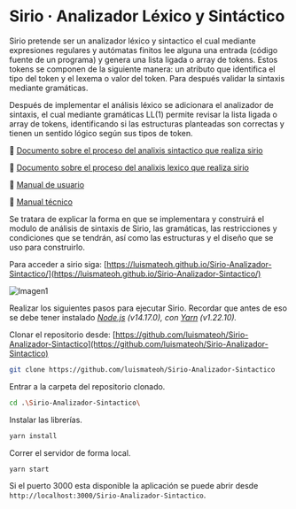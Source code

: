 # Sirio · Analizador Léxico y Sintáctico

Sirio pretende ser un analizador léxico y sintactico el cual mediante expresiones regulares y autómatas finitos lee alguna una entrada (código fuente de un programa)  y genera una lista ligada o array de tokens. Estos tokens se componen de la siguiente manera: un atributo que identifica el tipo del token y el lexema o valor del token. Para después validar la sintaxis mediante gramáticas.


Después de implementar el análisis léxico se adicionara el analizador de sintaxis, el cual mediante gramáticas LL(1) permite revisar la lista ligada o array de tokens, identificando si las estructuras planteadas son correctas y tienen un sentido lógico según sus tipos de token.

:blue_book: [Documento sobre el proceso del analixis sintactico que realiza sirio](https://luismateoh.notion.site/Sirio-Analizador-de-Sintaxis-d16f9228cad94ef1a302c45088d25fe3)

:blue_book: [Documento sobre el proceso del analixis lexico que realiza sirio](https://www.notion.so/luismateoh/Sirio-Analizador-L-xico-14498473d3b24697b760bec59667e772)

:blue_book: [Manual de usuario](https://luismateoh.notion.site/Sirio-Manual-de-usuario-7b2c755f301e4c3b840d8e732ea64088)

:blue_book: [Manual técnico](https://luismateoh.notion.site/Sirio-Manual-t-cnico-a86e4e61d1be43e3a32e2f5e8409e269)

Se tratara de explicar la forma en que se implementara y construirá el modulo de análisis de sintaxis de Sirio, las gramáticas, las restricciones y condiciones que se tendrán, así como las estructuras y el diseño que se uso para construirlo.

Para acceder a sirio siga:
[https://luismateoh.github.io/Sirio-Analizador-Sintactico/](https://luismateoh.github.io/Sirio-Analizador-Sintactico/)

![Imagen1](https://s3.us-west-2.amazonaws.com/secure.notion-static.com/71b84de0-e9cf-4985-8d8b-39b2bf3af8c8/Untitled.png?X-Amz-Algorithm=AWS4-HMAC-SHA256&X-Amz-Credential=AKIAT73L2G45O3KS52Y5%2F20211011%2Fus-west-2%2Fs3%2Faws4_request&X-Amz-Date=20211011T080227Z&X-Amz-Expires=86400&X-Amz-Signature=200cbb08a5b1a73d384e8995b108e20eca3a0d63381996616e2438d2cac3d5c5&X-Amz-SignedHeaders=host&response-content-disposition=filename%20%3D%22Untitled.png%22)

Realizar los siguientes pasos para ejecutar Sirio.
Recordar que antes de eso se debe tener instalado *[Node.js](https://nodejs.org/es/) (v14.17.0), con [Yarn](https://yarnpkg.com/) (v1.22.10).*

Clonar el repositorio desde: [https://github.com/luismateoh/Sirio-Analizador-Sintactico](https://github.com/luismateoh/Sirio-Analizador-Sintactico)

```bash
git clone https://github.com/luismateoh/Sirio-Analizador-Sintactico
```

Entrar a la carpeta del repositorio clonado.

```bash
cd .\Sirio-Analizador-Sintactico\
```

Instalar las librerías.

```bash
yarn install
```

Correr el servidor de forma local.

```bash
yarn start
```

Si el puerto 3000 esta disponible la aplicación se puede abrir desde `http://localhost:3000/Sirio-Analizador-Sintactico`.
